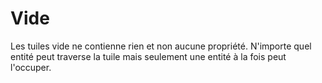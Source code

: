# Vide

Les tuiles vide ne contienne rien et non aucune propriété. N'importe quel entité peut traverse la tuile mais seulement une entité à la fois peut l'occuper.
